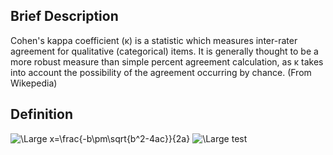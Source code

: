 ## Brief Description

Cohen's kappa coefficient (κ) is a statistic which measures inter-rater agreement for qualitative (categorical) items. It is generally thought to be a more robust measure than simple percent agreement calculation, as κ takes into account the possibility of the agreement occurring by chance. (From Wikepedia)

## Definition
<img src="https://latex.codecogs.com/svg.latex?\Large&space;x=\frac{-b\pm\sqrt{b^2-4ac}}{2a}" title="\Large x=\frac{-b\pm\sqrt{b^2-4ac}}{2a}" />

<img src="https://latex.codecogs.com/svg.latex?\Large&space;x=x" title="\Large test" />

